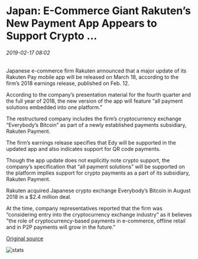 # Japan: E-Commerce Giant Rakuten’s New Payment App Appears to Support Crypto ...

###### 2019-02-17 08:02

Japanese e-commerce firm Rakuten announced that a major update of its Rakuten Pay mobile app will be released on March 18, according to the firm’s 2018 earnings release, published on Feb. 12.

According to the company’s presentation material for the fourth quarter and the full year of 2018, the new version of the app will feature “all payment solutions embedded into one platform.”

The restructured company includes the firm’s cryptocurrency exchange “Everybody’s Bitcoin” as part of a newly established payments subsidiary, Rakuten Payment.

The firm’s earnings release specifies that Edy will be supported in the updated app and also indicates support for QR code payments.

Though the app update does not explicitly note crypto support, the company’s specification that “all payment solutions” will be supported on the platform implies support for crypto payments as a part of its subsidiary, Rakuten Payment.

Rakuten acquired Japanese crypto exchange Everybody’s Bitcoin in August 2018 in a $2.4 million deal.

At the time, company representatives reported that the firm was “considering entry into the cryptocurrency exchange industry” as it believes "the role of cryptocurrency-based payments in e-commerce, offline retail and in P2P payments will grow in the future."

[Original source](https://cointelegraph.com/news/japan-e-commerce-giant-rakutens-new-payment-app-appears-to-support-crypto)

![stats](https://c.statcounter.com/11760860/0/a89fa40b/1/ "stats")